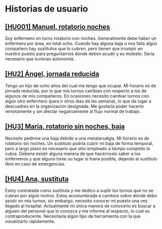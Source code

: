 # Historias de usuario

## [[HU001] Manuel, rotatorio noches](https://github.com/abbonno/healthScheduler/issues/3)

Soy enfermero en turno rotatorio con noches. Generalmente debe haber un enfermero por área, en total ocho. Cuando hay alguna baja o nos falla algún compañero hay sustitutos que lo cubren, pero tienen que irrumpir en nuestro puesto para preguntarnos dónde deben acudir y es molesto. Sería necesario que tuvieran autonomía.

## [[HU2] Ángel, jornada reducida](https://github.com/abbonno/healthScheduler/issues/4)

Tengo un hijo de ocho años del cual me tengo que ocupar. Mi horario es de jornada reducida, por lo que mis turnos cambian con respecto a los de algunos de mis compañeros. En ocasiones necesito cambiar turnos con algún otro enfermero (para ir otros días de las semana), lo que da lugar a descuadres en la organización designada. Me gustaría poder hacerlo remotamente y sin afectar negativamente al flujo normal de trabajo.

## [[HU3] María, rotatorio sin noches, baja](https://github.com/abbonno/healthScheduler/issues/5)

Necesito pedirme una baja debido a una metatarsalgia. Mi horario es de rotatorio sin noches. Un sustituto podría cubrir mi baja de forma temporal, pero a largo plazo es necesario que otro empleado a tiempo completo lo cubra. Debería existir alguna manera de que hacérnoslo saber a los enfermeros y que alguno tome su lugar si fuera posible, dejando al sustituto libre en caso de emergencias.

## [[HU4] Ana, sustituta](https://github.com/abbonno/healthScheduler/issues/6)

Estoy contratada como sustituta y me dedico a suplir los turnos que no se cubran por algún motivo. Estoy acostumbrada a cambios sobre dónde debo asistir en mis turnos, sin embargo, necesito conocer mi puesto una vez llegado al hospital. Actualmente mi única manera de conocerlo es buscar a alguien del personal que lo conozca y me informe al respecto, lo cual es contraproducente. Necesitaría algún tipo de herramienta con la que visualizarlo rápidamente.
